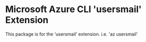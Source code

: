 Microsoft Azure CLI 'usersmail' Extension
==========================================

This package is for the 'usersmail' extension.
i.e. 'az usersmail'
